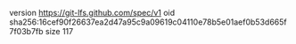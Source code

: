 version https://git-lfs.github.com/spec/v1
oid sha256:16cef90f26637ea2d47a95c9a09619c04110e78b5e01aef0b53d665f7f03b7fb
size 117
